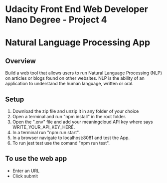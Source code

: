 # Udacity Front End Web Developer Nano Degree - Project 4
# Natural Language Processing App

## Overview
Build a web tool that allows users to run Natural Language Processing (NLP) on articles or blogs found on other websites. NLP is the ability of an application to understand the human language, written or oral.

## Setup
1. Download the zip file and unzip it in any folder of your choice
2. Open a terminal and run "npm install" in the root folder.
3. Open the ".env" file and add your meaningcloud API key where says WRITE_YOUR_API_KEY_HERE.
4. In a terminal run "npm run start".
5. In a browser navigate to localhost:8081 and test the App.
6. To run jest test use the comand "npm run test".

## To use the web app
  - Enter an URL
  - Click submit